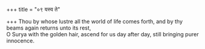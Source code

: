 +++
title = "०९ यस्य ते"

+++
Thou by whose lustre all the world of life comes forth, and by thy beams again returns unto its rest,  
     O Surya with the golden hair, ascend for us day after day, still bringing purer innocence.